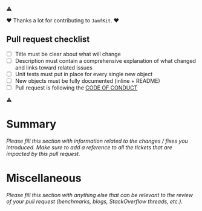 :warning:

:heart: Thanks a lot for contributing to `JamfKit`. :heart:

## Pull request checklist ##

- [ ] Title must be clear about what will change
- [ ] Description must contain a comprehensive explanation of what changed and links toward related issues
- [ ] Unit tests must put in place for every single new object
- [ ] New objects must be fully documented (inline + README)
- [ ] Pull request is following the [CODE OF CONDUCT](https://github.com/Ethenyl/JamfKit/blob/master/CODE_OF_CONDUCT)

:warning:

# Summary #

*Please fill this section with information related to the changes / fixes you introduced. Make sure to add a reference to all the tickets that are impacted by this pull request.*

# Miscellaneous #

*Please fill this section with anything else that can be relevant to the review of your pull request (benchmarks, blogs, StackOverflow threads, etc.).*

